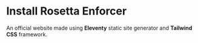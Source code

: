 # Install Rosetta Enforcer
An official website made using **Eleventy** static site generator and **Tailwind CSS** framework.
